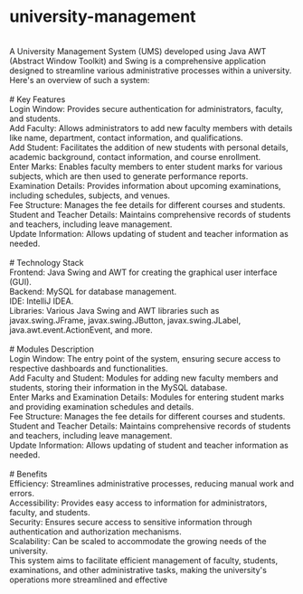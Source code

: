 # university-management
<br>
A University Management System (UMS) developed using Java AWT (Abstract Window Toolkit) and Swing is a comprehensive application designed to streamline various administrative processes within a university. Here's an overview of such a system:
<br><br>
# Key Features
<br>
Login Window:
Provides secure authentication for administrators, faculty, and students.
<br>
Add Faculty: Allows administrators to add new faculty members with details like name, department, contact information, and qualifications.
<br>
Add Student: Facilitates the addition of new students with personal details, academic background, contact information, and course enrollment.
<br>
Enter Marks: Enables faculty members to enter student marks for various subjects, which are then used to generate performance reports.
<br>
Examination Details: Provides information about upcoming examinations, including schedules, subjects, and venues.
<br>
Fee Structure: Manages the fee details for different courses and students.
<br>
Student and Teacher Details: Maintains comprehensive records of students and teachers, including leave management.
<br>
Update Information: Allows updating of student and teacher information as needed.
<br><br>
# Technology Stack<br>
Frontend: Java Swing and AWT for creating the graphical user interface (GUI).
<br>
Backend: MySQL for database management.
<br>
IDE: IntelliJ IDEA.
<br>
Libraries: Various Java Swing and AWT libraries such as javax.swing.JFrame, javax.swing.JButton, javax.swing.JLabel, java.awt.event.ActionEvent, and more.
<br><br>
# Modules Description<br>
Login Window: The entry point of the system, ensuring secure access to respective dashboards and functionalities.
<br>
Add Faculty and Student: Modules for adding new faculty members and students, storing their information in the MySQL database.
<br>
Enter Marks and Examination Details: Modules for entering student marks and providing examination schedules and details.
<br>
Fee Structure: Manages the fee details for different courses and students.
<br>
Student and Teacher Details: Maintains comprehensive records of students and teachers, including leave management.
<br>
Update Information: Allows updating of student and teacher information as needed.<br><br>
# Benefits<br>
Efficiency: Streamlines administrative processes, reducing manual work and errors.
<br>
Accessibility: Provides easy access to information for administrators, faculty, and students.
<br>
Security: Ensures secure access to sensitive information through authentication and authorization mechanisms.
<br>
Scalability: Can be scaled to accommodate the growing needs of the university.
<br>
This system aims to facilitate efficient management of faculty, students, examinations, and other administrative tasks, making the university's operations more streamlined and effective
